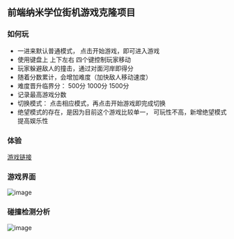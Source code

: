 ## 前端纳米学位街机游戏克隆项目

### 如何玩
- 一进来默认普通模式， 点击开始游戏，即可进入游戏
- 使用键盘上 上下左右 四个键控制玩家移动
- 玩家躲避敌人的撞击，通过对面河岸即得分
- 随着分数累计，会增加难度（加快敌人移动速度）
- 难度晋升临界分： 500分  1000分  1500分
- 记录最高游戏分数
- 切换模式： 点击相应模式，再点击开始游戏即完成切换
- 绝望模式的存在，是因为目前这个游戏比较单一， 可玩性不高，新增绝望模式提高娱乐性

### 体验
[游戏链接](http://heliujie.com/public/works/arcadegame/index.html)

### 游戏界面
![image](https://github.com/stupidWall/arcade_game/blob/master/images/game.png)

### 碰撞检测分析
![image](https://github.com/stupidWall/arcade_game/blob/master/images/pz.png)
